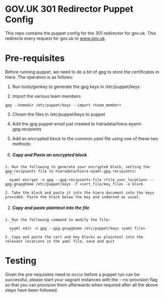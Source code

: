 # GOV.UK 301 Redirector Puppet Config

This repo contains the puppet config for the 301 redirector for gov.uk. This redirects every request for gov.uk to www.gov.uk.

# Pre-requisites

Before running puppet, we need to do a bit of gpg to store the certificates in hiera. The operation is as follows:

1. Run tools/genkey to generate the gpg keys in /etc/puppet/keys

2. Import the various team members
  ```
  gpg --homedir /etc/puppet/keys --import <team_member>
  ```
3. Chown the files in /etc/puppet/keys to puppet

4. Add the gpg puppet email just created to hieradata/hiera-eyaml-gpg.recipients

5. Add an encrypted block to the common.yaml file using one of these two methods:

  1. ##### Copy and Paste an encrypted block

    1. Run the following to generate your encrypted block, setting the gpg-recipients file to hieradata/hiera-eyaml-gpg.recipients:
      ```
      eyaml encrypt -n gpg --gpg-recipients-file <file_user_location> --gpg-gnupghome /etc/puppet/keys -f <cert_file/key_file> -o block
      ```
    2. Take the block and paste it into the hiera document into the keys provided. Paste the block below the key and indented as usual.
    
  2. ##### Copy and paste plaintext into the file

    1. Run the following command to modify the file:
      ```
      eyaml edit -n gpg --gpg-gnupghome /etc/puppet/keys <yaml file>
      ```
    2. Copy and paste the cert and key blocks as plaintext into the relevant locations in the yaml file, save and quit

# Testing

Given the pre-requisites need to occur before a puppet run can be successful, please start your vagrant instances with the --no-provision flag so that you can provision them afterwards when required after all the above steps have been followed. 
